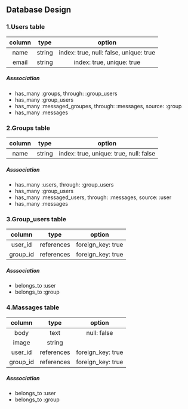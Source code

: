 ## Database Design

  ### 1.Users table
|column|type|option|
|:----:|:-:|:----:|
|name |string| index: true, null: false, unique: true|
|email|string| index: true, unique: true|

 #####  Asssociation

   - has_many :groups, through: :group_users
   - has_many :group_users
   - has_many :messaged_groupes, through: :messages, source: :group
   - has_many :messages


### 2.Groups table

|column|type|option|
|:----:|:--:|:----:|
|name|string|index: true, unique: true, null: false|

#####  Asssociation

   - has_many :users, through: :group_users
   - has_many :group_users
   - has_many :messaged_users, through: :messages, source: :user
   - has_many :messages

### 3.Group_users table

|column|type|option|
|:----:|:--:|:----:|
|user_id|references|foreign_key: true |
|group_id|references|foreign_key: true|

#####  Asssociation

   - belongs_to :user
   - belongs_to :group

### 4.Massages table
|column|type|option|
|:----:|:--:|:----:|
|body|text|null: false|
|image|string|  |
|user_id|references|foreign_key: true |
|group_id|references|foreign_key: true|

#####  Asssociation

   - belongs_to :user
   - belongs_to :group
